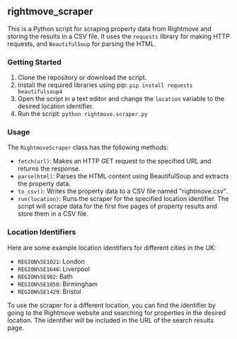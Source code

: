 ## rightmove_scraper

This is a Python script for scraping property data from Rightmove and storing the results in a CSV file. It uses the `requests` library for making HTTP requests, and `BeautifulSoup` for parsing the HTML.

### Getting Started

1. Clone the repository or download the script.
2. Install the required libraries using pip: `pip install requests beautifulsoup4`
3. Open the script in a text editor and change the `location` variable to the desired location identifier.
4. Run the script: `python rightmove.scraper.py`

### Usage

The `RightmoveScraper` class has the following methods:

- `fetch(url)`: Makes an HTTP GET request to the specified URL and returns the response.
- `parse(html)`: Parses the HTML content using BeautifulSoup and extracts the property data.
- `to_csv()`: Writes the property data to a CSV file named "rightmove.csv".
- `run(location)`: Runs the scraper for the specified location identifier. The script will scrape data for the first five pages of property results and store them in a CSV file.

### Location Identifiers

Here are some example location identifiers for different cities in the UK:

- `REGION%5E1021`: London
- `REGION%5E1646`: Liverpool
- `REGION%5E902`: Bath
- `REGION%5E1050`: Birmingham
- `REGION%5E1429`: Bristol

To use the scraper for a different location, you can find the identifier by going to the Rightmove website and searching for properties in the desired location. The identifier will be included in the URL of the search results page.

